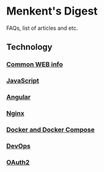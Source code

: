 # Menkent's Digest
FAQs, list of articles and etc.


## Technology
### [Common WEB info](technology/common-web.md)
### [JavaScript](technology/js-info.md)
### [Angular](technology/angular-info.md)
### [Nginx](technology/nginx.md)
### [Docker and Docker Compose](technology/docker_info.md)
### [DevOps](technology/dev-ops.md)
### [OAuth2](faqs/OAuth.md)

